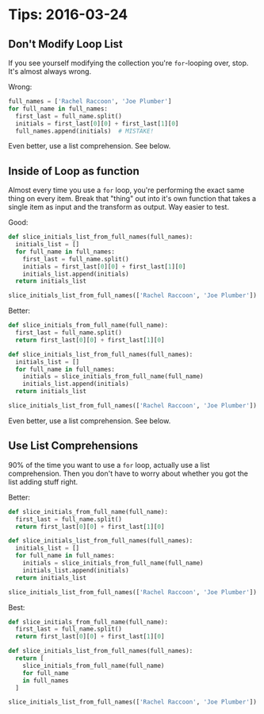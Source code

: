 # Tips: 2016-03-24
## Don't Modify Loop List
If you see yourself modifying the collection you're `for`-looping over, stop.
It's almost always wrong.

Wrong:
```python
full_names = ['Rachel Raccoon', 'Joe Plumber']
for full_name in full_names:
  first_last = full_name.split()
  initials = first_last[0][0] + first_last[1][0]
  full_names.append(initials)  # MISTAKE!
```

Even better, use a list comprehension.
See below.

## Inside of Loop as function
Almost every time you use a `for` loop, you're performing the exact same thing on every item.
Break that "thing" out into it's own function that takes a single item as input and the transform as output.
Way easier to test.

Good:
```python
def slice_initials_list_from_full_names(full_names):
  initials_list = []
  for full_name in full_names:
    first_last = full_name.split()
    initials = first_last[0][0] + first_last[1][0]
    initials_list.append(initials)
  return initials_list

slice_initials_list_from_full_names(['Rachel Raccoon', 'Joe Plumber'])
```

Better:
```python
def slice_initials_from_full_name(full_name):
  first_last = full_name.split()
  return first_last[0][0] + first_last[1][0]

def slice_initials_list_from_full_names(full_names):
  initials_list = []
  for full_name in full_names:
    initials = slice_initials_from_full_name(full_name)
    initials_list.append(initials)
  return initials_list

slice_initials_list_from_full_names(['Rachel Raccoon', 'Joe Plumber'])
```

Even better, use a list comprehension.
See below.

## Use List Comprehensions
90% of the time you want to use a `for` loop, actually use a list comprehension.
Then you don't have to worry about whether you got the list adding stuff right.

Better:
```python
def slice_initials_from_full_name(full_name):
  first_last = full_name.split()
  return first_last[0][0] + first_last[1][0]

def slice_initials_list_from_full_names(full_names):
  initials_list = []
  for full_name in full_names:
    initials = slice_initials_from_full_name(full_name)
    initials_list.append(initials)
  return initials_list

slice_initials_list_from_full_names(['Rachel Raccoon', 'Joe Plumber'])
```

Best:
```python
def slice_initials_from_full_name(full_name):
  first_last = full_name.split()
  return first_last[0][0] + first_last[1][0]

def slice_initials_list_from_full_names(full_names):
  return [
    slice_initials_from_full_name(full_name)
    for full_name
    in full_names
  ]

slice_initials_list_from_full_names(['Rachel Raccoon', 'Joe Plumber'])
```
